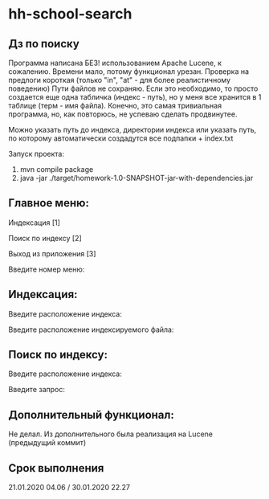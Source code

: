 # hh-school-search
## Дз по поиску 

Программа написана БЕЗ! использованием Apache Lucene, к сожалению.
Времени мало, потому функционал урезан. Проверка на предлоги короткая (только "in", "at" - для более реалистичному поведению)
Пути файлов не сохраняю. Если это необходимо, то просто создается еще одна табличка (индекс - путь), но у меня все хранится в 1 таблице (терм - имя файла).
Конечно, это самая тривиальная программа, но, как повторюсь, не успеваю сделать продвинутее.

Можно указать путь до индекса, директории индекса или указать путь, по которому автоматически создадутся все подпапки + index.txt

Запуск проекта:
1. mvn compile package
2. java -jar ./target/homework-1.0-SNAPSHOT-jar-with-dependencies.jar

Главное меню:
----
<p>Индексация             [1]</p>
<p>Поиск по индексу       [2]</p>
<p>Выход из приложения    [3]</p>
<p>Введите номер меню:


Индексация:
----
<p>Введите расположение индекса:</p>
<p>Введите расположение индексируемого файла:</p>


Поиск по индексу:
----
<p>Введите расположение индекса:</p>
<p>Введите запрос:</p>



## Дополнительный функционал: 
Не делал. Из дополнительного была реализация на Lucene (предыдущий коммит)

## Срок выполнения

21.01.2020 04.06 / 30.01.2020 22.27
